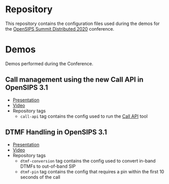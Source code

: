 # Repository
This repository contains the configuration files used during the demos for the
[OpenSIPS Summit Distributed 2020](https://www.opensips.org/events/Summit-2020Distributed/) conference.

# Demos
Demos performed during the Conference.

## Call management using the new Call API in OpenSIPS 3.1

 * [Presentation](https://docs.google.com/presentation/d/1AkXZJ5uj6TNPDpCd5Y6QxZxOUA1gKAXrDdgZoSWlzIY/edit?usp=sharing)
 * [Video](https://youtu.be/3h7WPW3xhi8?list=PLMMZA6ketvKqwzIR4txlKEqZtcPsrldr-&t=4220)
 * Repository tags
   * `call-api` tag contains the config used to run the [Call API](https://github.com/OpenSIPS/call-api) tool

## DTMF Handling in OpenSIPS 3.1

 * [Presentation](https://docs.google.com/presentation/d/17OGKh6WRd_LNGNVezWKi2iPAGzNenRQdA_991bQQkQE/edit?usp=sharing)
 * [Video](https://www.youtube.com/watch?v=uHFOB-J8GIQ&ab_channel=OpenSIPS)
 * Repository tags
   * `dtmf-conversion` tag contains the config used to convert in-band DTMFs to out-of-band SIP
   * `dtmf-pin` tag contains the config that requires a pin within the first 10 seconds of the call
